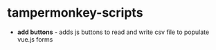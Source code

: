 # tampermonkey-scripts
* **add buttons** - adds js buttons to read and write csv file to populate vue.js forms
